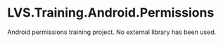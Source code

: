 # LVS.Training.Android.Permissions
Android permissions training project.
No external library has been used.

